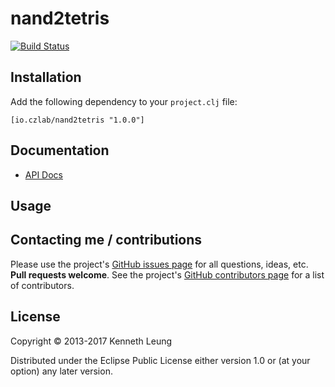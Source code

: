 # nand2tetris

[![Build Status](https://travis-ci.org/llnek/nand2tetris.svg?branch=master)](https://travis-ci.org/llnek/nand2tetris)


## Installation

Add the following dependency to your `project.clj` file:

    [io.czlab/nand2tetris "1.0.0"]

## Documentation

* [API Docs](https://llnek.github.io/nand2tetris/)

## Usage



## Contacting me / contributions

Please use the project's [GitHub issues page] for all questions, ideas, etc. **Pull requests welcome**. See the project's [GitHub contributors page] for a list of contributors.

## License

Copyright © 2013-2017 Kenneth Leung

Distributed under the Eclipse Public License either version 1.0 or (at
your option) any later version.

<!--- links (repos) -->
[CHANGELOG]: https://github.com/llnek/nand2tetris/releases
[GitHub issues page]: https://github.com/llnek/nand2tetris/issues
[GitHub contributors page]: https://github.com/llnek/nand2tetris/graphs/contributors



